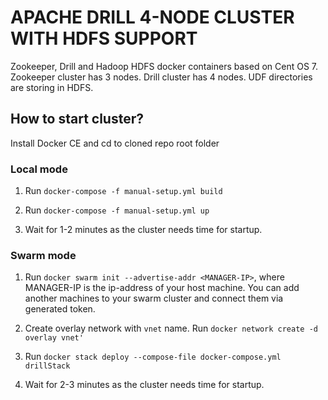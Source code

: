 # APACHE DRILL 4-NODE CLUSTER WITH HDFS SUPPORT

Zookeeper, Drill and Hadoop HDFS docker containers based on Cent OS 7. 
Zookeeper cluster has 3 nodes.
Drill cluster has 4 nodes.
UDF directories are storing in HDFS.

## How to start cluster?

Install Docker CE and cd to cloned repo root folder

### Local mode 

1) Run `docker-compose -f manual-setup.yml build`

2) Run `docker-compose -f manual-setup.yml up`

3) Wait for 1-2 minutes as the cluster needs time for startup.

### Swarm mode

1) Run `docker swarm init --advertise-addr <MANAGER-IP>`, where MANAGER-IP is the ip-address of your host machine. You can add another machines to your swarm cluster and connect them via generated token.

2) Create overlay network with `vnet` name. Run `docker network create -d overlay vnet'`

3) Run `docker stack deploy --compose-file docker-compose.yml drillStack`

4) Wait for 2-3 minutes as the cluster needs time for startup.
